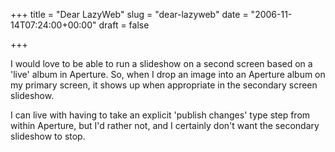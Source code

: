 +++
title = "Dear LazyWeb"
slug = "dear-lazyweb"
date = "2006-11-14T07:24:00+00:00"
draft = false

+++

I would love to be able to run a slideshow on a second screen based on a 'live' album in Aperture. So, when I drop an image into an Aperture album on my primary screen, it shows up when appropriate in the secondary screen slideshow.

I can live with having to take an explicit 'publish changes' type step from within Aperture, but I'd rather not, and I certainly don't want the secondary slideshow to stop.
